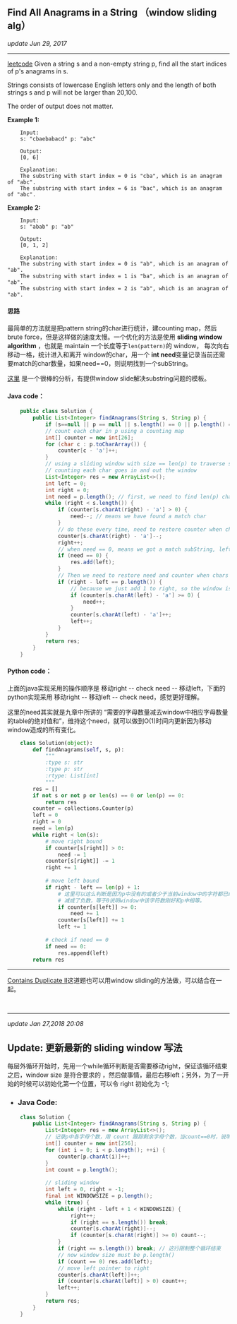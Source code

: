 ## Find All Anagrams in a String （window sliding alg）
_update Jun 29, 2017_

---
[leetcode](https://leetcode.com/problems/find-all-anagrams-in-a-string/#/description)
Given a string s and a non-empty string p, find all the start indices of p's anagrams in s.

Strings consists of lowercase English letters only and the length of both strings s and p will not be larger than 20,100.

The order of output does not matter.
        
**Example 1:**
        
        Input:
        s: "cbaebabacd" p: "abc"
        
        Output:
        [0, 6]
        
        Explanation:
        The substring with start index = 0 is "cba", which is an anagram of "abc".
        The substring with start index = 6 is "bac", which is an anagram of "abc".
**Example 2:**
        
        Input:
        s: "abab" p: "ab"
        
        Output:
        [0, 1, 2]
        
        Explanation:
        The substring with start index = 0 is "ab", which is an anagram of "ab".
        The substring with start index = 1 is "ba", which is an anagram of "ab".
        The substring with start index = 2 is "ab", which is an anagram of "ab".
        
#### 思路
最简单的方法就是把pattern string的char进行统计，建counting map，然后brute force，但是这样做的速度太慢。一个优化的方法是使用 **sliding window algorithm** ，也就是 maintain 一个长度等于`len(pattern)`的 window， 每次向右移动一格，统计进入和离开 window的char，用一个 **int need**变量记录当前还需要match的char数量，如果need==0，则说明找到一个subString。

[这里](https://discuss.leetcode.com/topic/30941/here-is-a-10-line-template-that-can-solve-most-substring-problems) 是一个很棒的分析，有提供window slide解决substring问题的模板。

#### Java code：
```java
    public class Solution {
        public List<Integer> findAnagrams(String s, String p) {
            if (s==null || p == null || s.length() == 0 || p.length() == 0) return new ArrayList<Integer>();
            // count each char in p using a counting map
            int[] counter = new int[26];
            for (char c : p.toCharArray()) {
                counter[c - 'a']++;
            }
            // using a sliding window with size == len(p) to traverse s, 
            // counting each char goes in and out the window
            List<Integer> res = new ArrayList<>();
            int left = 0;
            int right = 0;
            int need = p.length(); // first, we need to find len(p) chars to match
            while (right < s.length()) {
                if (counter[s.charAt(right) - 'a'] > 0) {
                    need--; // means we have found a match char
                }
                // do these every time, need to restore counter when chars goes out of the window
                counter[s.charAt(right) - 'a']--;
                right++; 
                // when need == 0, means we got a match subString, left is its start index
                if (need == 0) {
                    res.add(left);
                }
                // Then we need to restore need and counter when chars goes out.
                if (right - left == p.length()) { 
                    // because we just add 1 to right, so the window is actually from left to right - 1 now
                    if (counter[s.charAt(left) - 'a'] >= 0) {
                        need++;                    
                    }
                    counter[s.charAt(left) - 'a']++;
                    left++;
                }
            }
            return res;
        }
    }
```
#### Python code：
上面的java实现采用的操作顺序是 移动right -- check need -- 移动left，下面的python实现采用 移动right -- 移动left -- check need，感觉更好理解。

这里的need其实就是九章中所讲的 “需要的字母数量减去window中相应字母数量的table的绝对值和”，维持这个need，就可以做到O(1)时间内更新因为移动window造成的所有变化。
```python
    class Solution(object):
        def findAnagrams(self, s, p):
            """
            :type s: str
            :type p: str
            :rtype: List[int]
            """
        res = []
        if not s or not p or len(s) == 0 or len(p) == 0:
            return res
        counter = collections.Counter(p)
        left = 0
        right = 0
        need = len(p)
        while right < len(s):
            # move right bound
            if counter[s[right]] > 0:
                need -= 1
            counter[s[right]] -= 1
            right += 1
            
            # move left bound
            if right - left == len(p) + 1:
                # 这里可以这么判断是因为p中没有的或者少于当前window中的字符都已经在从right进入的时候
                # 减成了负数，等于0说明window中该字符数刚好和p中相等。
                if counter[s[left]] >= 0:
                    need += 1
                counter[s[left]] += 1
                left += 1
            
            # check if need == 0
            if need == 0:
                res.append(left)
        return res
```

---
[Contains Duplicate II](https://leetcode.com/problems/contains-duplicate-ii/#/description)这道题也可以用window sliding的方法做，可以结合在一起。

<br>

---
_update Jan 27,2018 20:08_
## Update: 更新最新的 sliding window 写法
每层外循环开始时，先用一个while循环判断是否需要移动right，保证该循环结束之后，window size 是符合要求的
，然后做事情，最后右移left；另外，为了一开始的时候可以初始化第一个位置，可以令 right 初始化为 -1;
* ### Java Code:
```java
    class Solution {
        public List<Integer> findAnagrams(String s, String p) {
            List<Integer> res = new ArrayList<>();
            // 记录p中各字母个数，用 count 跟踪剩余字母个数，当count==0时，说明我们找到一个结果
            int[] counter = new int[256];
            for (int i = 0; i < p.length(); ++i) {
                counter[p.charAt(i)]++;
            }
            int count = p.length();
            
            // sliding window
            int left = 0, right = -1;
            final int WINDOWSIZE = p.length();
            while (true) {
                while (right - left + 1 < WINDOWSIZE) {
                    right++;
                    if (right == s.length()) break; 
                    counter[s.charAt(right)]--;
                    if (counter[s.charAt(right)] >= 0) count--;
                }
                if (right == s.length()) break; // 这行限制整个循环结束
                // now window size must be p.length()
                if (count == 0) res.add(left);
                // move left pointer to right
                counter[s.charAt(left)]++;
                if (counter[s.charAt(left)] > 0) count++;
                left++;
            }
            return res;
        }
    }
```















